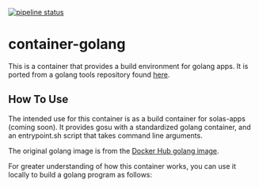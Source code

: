 [![pipeline status](https://git.cnct.io/common-tools/samsung-cnct_container-golang/badges/master/pipeline.svg)](https://git.cnct.io/common-tools/samsung-cnct_container-golang/commits/master)

# container-golang

This is a container that provides a build environment for golang apps. It is ported from a golang tools repository found [here](https://github.com/samsung-cnct/golang-tools/tree/master/goglide-container).

## How To Use

The intended use for this container is as a build container for solas-apps (coming soon). It provides gosu with a standardized golang container, and an entrypoint.sh script that takes command line arguments.

The original golang image is from the [Docker Hub golang image](https://hub.docker.com/_/golang/).

For greater understanding of how this container works, you can use it locally to build a golang program as follows:
